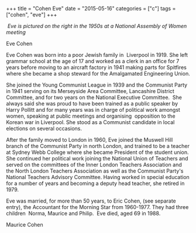+++
title = "Cohen Eve"
date = "2015-05-16"
categories = ["c"]
tags = ["cohen", "eve"]
+++

 _Eve is pictured on the right in the 1950s at a National Assembly of Women meeting_

Eve Cohen

Eve Cohen was born into a poor Jewish family in  Liverpool in 1919. She left grammar school at the age of 17 and worked as a clerk in an office for 7 years before moving to an aircraft factory in 1941 making parts for Spitfires where she became a shop steward for the Amalgamated Engineering Union.

She joined the Young Communist League in 1939 and the Communist Party in 1941 serving on its Merseyside Area Committee, Lancashire District Committee, and for two years on the National Executive Committee.  She always said she was proud to have been trained as a public speaker by Harry Pollitt and for many years was in charge of political work amongst women, speaking at public meetings and organising  opposition to the Korean war in Liverpool. She stood as a Communist candidate in local elections on several occasions.

After the family moved to London in 1960, Eve joined the Muswell Hill branch of the Communist Party in north London, and trained to be a teacher at Sydney Webb College where she became President of the student union. She continued her political work joining the National Union of Teachers and served on the committees of the Inner London Teachers Association and the North London Teachers Association as well as the Communist Party's National Teachers Advisory Committee. Having worked in special education for a number of years and becoming a deputy head teacher, she retired in 1979.

Eve was married, for more than 50 years, to Eric Cohen, (see separate entry), the Accountant for the Morning Star from 1960-1977. They had three children  Norma, Maurice and Philip.  Eve died, aged 69 in 1988.

Maurice Cohen
